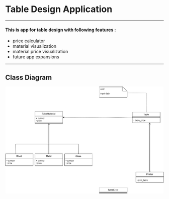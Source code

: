 # Table Design Application
___
#### This is app for table design with following features :
* price calculator
* material visualization
* material price visualization
* future app expansions
___

## Class Diagram
![](images\UML_diagram_V1.png)
